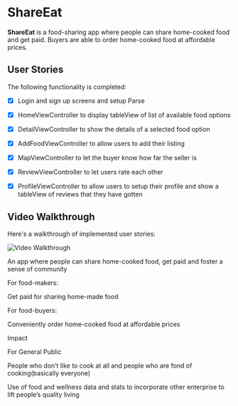 # ShareEat

**ShareEat** is a food-sharing app where people can share home-cooked food and get paid. Buyers are able to order home-cooked food at affordable prices. 
## User Stories

The following functionality is completed:

- [x] Login and sign up screens and setup Parse
- [x] HomeViewController to display tableView of list of available food options
- [x] DetailViewController to show the details of a selected food option
- [x] AddFoodViewController to allow users to add their listing
- [x] MapViewController to let the buyer know how far the seller is
- [x] ReviewViewController to let users rate each other
- [x] ProfileViewController to allow users to setup their profile and show a tableView of reviews that they have gotten 



## Video Walkthrough

Here's a walkthrough of implemented user stories:

<img src='https://media.giphy.com/media/WvHVuaIcb7ZHrljqHL/giphy.gif' title='Video Walkthrough' width='' alt='Video Walkthrough' />



An app where people can share home-cooked food, get paid and foster a sense of community

For food-makers: 

Get paid for sharing home-made food

For food-buyers: 

Conveniently order home-cooked food at affordable prices



Impact

For General Public

People who don’t like to cook at all and people who are fond of cooking(basically everyone)

Use of food and wellness data and stats to incorporate other enterprise to lift people’s quality living

